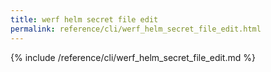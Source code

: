 ```yaml
---
title: werf helm secret file edit
permalink: reference/cli/werf_helm_secret_file_edit.html
---
```


{% include /reference/cli/werf_helm_secret_file_edit.md %}

